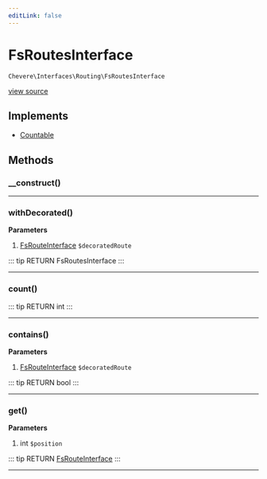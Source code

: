 ```yaml
---
editLink: false
---
```


# FsRoutesInterface

`Chevere\Interfaces\Routing\FsRoutesInterface`

[view source](https://github.com/chevere/chevere/blob/master/interfaces/Routing/FsRoutesInterface.php)

## Implements

- [Countable](https://www.php.net/manual/class.countable)

## Methods

### __construct()


---

### withDecorated()

**Parameters**

1. [FsRouteInterface](./FsRouteInterface.md) `$decoratedRoute`

::: tip RETURN
FsRoutesInterface
:::

---

### count()

::: tip RETURN
int
:::

---

### contains()

**Parameters**

1. [FsRouteInterface](./FsRouteInterface.md) `$decoratedRoute`

::: tip RETURN
bool
:::

---

### get()

**Parameters**

1. int `$position`

::: tip RETURN
[FsRouteInterface](./FsRouteInterface.md)
:::

---

